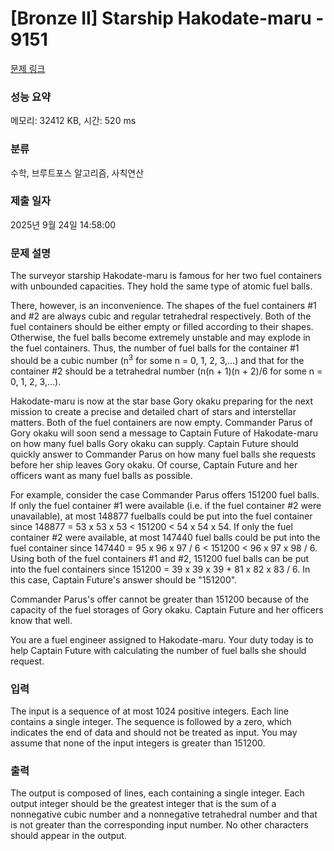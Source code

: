 # [Bronze II] Starship Hakodate-maru - 9151 

[문제 링크](https://www.acmicpc.net/problem/9151) 

### 성능 요약

메모리: 32412 KB, 시간: 520 ms

### 분류

수학, 브루트포스 알고리즘, 사칙연산

### 제출 일자

2025년 9월 24일 14:58:00

### 문제 설명

<p>The surveyor starship Hakodate-maru is famous for her two fuel containers with unbounded capacities. They hold the same type of atomic fuel balls.</p>

<p>There, however, is an inconvenience. The shapes of the fuel containers #1 and #2 are always cubic and regular tetrahedral respectively. Both of the fuel containers should be either empty or filled according to their shapes. Otherwise, the fuel balls become extremely unstable and may explode in the fuel containers. Thus, the number of fuel balls for the container #1 should be a cubic number (n<sup>3</sup> for some n = 0, 1, 2, 3,...) and that for the container #2 should be a tetrahedral number (n(n + 1)(n + 2)/6 for some n = 0, 1, 2, 3,...).</p>

<p>Hakodate-maru is now at the star base Gory okaku preparing for the next mission to create a precise and detailed chart of stars and interstellar matters. Both of the fuel containers are now empty. Commander Parus of Gory okaku will soon send a message to Captain Future of Hakodate-maru on how many fuel balls Gory okaku can supply. Captain Future should quickly answer to Commander Parus on how many fuel balls she requests before her ship leaves Gory okaku. Of course, Captain Future and her officers want as many fuel balls as possible.</p>

<p>For example, consider the case Commander Parus offers 151200 fuel balls. If only the fuel container #1 were available (i.e. if the fuel container #2 were unavailable), at most 148877 fuelballs could be put into the fuel container since 148877 = 53 x 53 x 53 < 151200 < 54 x 54 x 54. If only the fuel container #2 were available, at most 147440 fuel balls could be put into the fuel container since 147440 = 95 x 96 x 97 / 6 < 151200 < 96 x 97 x 98 / 6. Using both of the fuel containers #1 and #2, 151200 fuel balls can be put into the fuel containers since 151200 = 39 x 39 x 39 + 81 x 82 x 83 / 6. In this case, Captain Future's answer should be "151200".</p>

<p>Commander Parus's offer cannot be greater than 151200 because of the capacity of the fuel storages of Gory okaku. Captain Future and her officers know that well.</p>

<p>You are a fuel engineer assigned to Hakodate-maru. Your duty today is to help Captain Future with calculating the number of fuel balls she should request.</p>

### 입력 

 <p>The input is a sequence of at most 1024 positive integers. Each line contains a single integer. The sequence is followed by a zero, which indicates the end of data and should not be treated as input. You may assume that none of the input integers is greater than 151200.</p>

### 출력 

 <p>The output is composed of lines, each containing a single integer. Each output integer should be the greatest integer that is the sum of a nonnegative cubic number and a nonnegative tetrahedral number and that is not greater than the corresponding input number. No other characters should appear in the output.</p>

